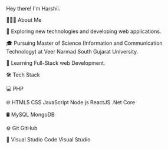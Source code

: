 Hey there! I'm Harshil.

👨🏻‍💻  About Me

🤔   Exploring new technologies and developing web applications.

🎓   Pursuing Master of Science (Information and Communication Technology) at Veer Narmad South Gujarat University.

🌱   Learning Full-Stack web Development.


🛠  Tech Stack

💻   PHP

🌐   HTML5 CSS JavaScript Node.js ReactJS .Net Core

🛢   MySQL MongoDB

⚙️   Git GitHub

🔧   Visual Studio Code Visual Studio
